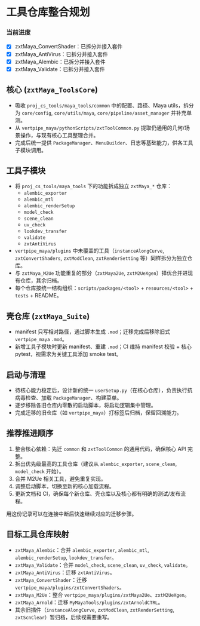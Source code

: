 # 工具仓库整合规划


### 当前进度

- [x] zxtMaya_ConvertShader：已拆分并接入套件
- [x] zxtMaya_AntiVirus：已拆分并接入套件
- [x] zxtMaya_Alembic：已拆分并接入套件
- [x] zxtMaya_Validate：已拆分并接入套件

## 核心 (`zxtMaya_ToolsCore`)
- 吸收 `proj_cs_tools/maya_tools/common` 中的配置、路径、Maya utils，拆分为 `core/config`, `core/utils/maya`, `core/pipeline/asset_manager` 并补充单测。
- 从 `vertpipe_maya/pythonScripts/zxtToolCommon.py` 提取仍通用的几何/场景操作，与现有核心工具整理合并。
- 完成后统一提供 `PackageManager`、`MenuBuilder`、日志等基础能力，供各工具子模块调用。

## 工具子模块
- 将 `proj_cs_tools/maya_tools` 下的功能拆成独立 `zxtMaya_*` 仓库：
  - `alembic_exporter`
  - `alembic_mtl`
  - `alembic_renderSetup`
  - `model_check`
  - `scene_clean`
  - `uv_check`
  - `lookdev_transfer`
  - `validate`
  - `zxtAntiVirus`
- `vertpipe_maya/plugins` 中未覆盖的工具（`instanceAlongCurve`, `zxtConvertShaders`, `zxtModClean`, `zxtRenderSetting` 等）同样拆分为独立仓库。
- 与 `zxtMaya_M2Ue` 功能重复的部分（`zxtMaya2Ue`, `zxtM2UeXgen`）择优合并进现有仓库，其余归档。
- 每个仓库按统一结构组织：`scripts/packages/<tool>` + `resources/<tool>` + `tests` + README。

## 壳仓库 (`zxtMaya_Suite`)
- manifest 只写相对路径，通过脚本生成 `.mod`；迁移完成后移除旧式 `vertpipe_maya` `.mod`。
- 新增工具子模块时更新 manifest、重建 `.mod`；CI 维持 manifest 校验 + 核心 pytest，视需求为关键工具添加 smoke test。

## 启动与清理
- 待核心能力稳定后，设计新的统一 `userSetup.py`（在核心仓库），负责执行抗病毒检查、加载 `PackageManager`、构建菜单。
- 逐步移除各旧仓库内零散的启动脚本，将启动逻辑集中管理。
- 完成迁移的旧仓库（如 `vertpipe_maya`）打标签后归档，保留回溯能力。

## 推荐推进顺序
1. 整合核心依赖：先迁 `common` 和 `zxtToolCommon` 的通用代码，确保核心 API 完整。
2. 拆出优先级最高的工具仓库（建议从 `alembic_exporter`, `scene_clean`, `model_check` 开始）。
3. 合并 M2Ue 相关工具，避免重复实现。
4. 调整启动脚本，切换至新的核心加载流程。
5. 更新文档和 CI，确保每个新仓库、壳仓库以及核心都有明确的测试/发布流程。

用这份记录可以在连接中断后快速继续对应的迁移步骤。

## 目标工具仓库映射
- `zxtMaya_Alembic`：合并 `alembic_exporter`, `alembic_mtl`, `alembic_renderSetup`, `lookdev_transfer`。
- `zxtMaya_Validate`：合并 `model_check`, `scene_clean`, `uv_check`, `validate`。
- `zxtMaya_AntiVirus`：迁移 `zxtAntiVirus`。
- `zxtMaya_ConvertShader`：迁移 `vertpipe_maya/plugins/zxtConvertShaders`。
- `zxtMaya_M2Ue`：整合 `vertpipe_maya/plugins/zxtMaya2Ue`、`zxtM2UeXgen`。
- `zxtMaya_Arnold`：迁移 `MyMayaTools/plugins/zxtArnoldCTRL`。
- 其余旧插件（`instanceAlongCurve`, `zxtModClean`, `zxtRenderSetting`, `zxtScnClear`）暂归档，后续视需要重写。
